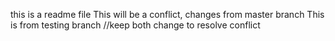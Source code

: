 this is a readme file
This will be a conflict, changes from master branch
This is from testing branch
//keep both change to resolve conflict
